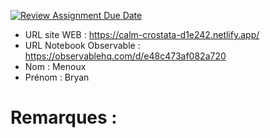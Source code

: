 [![Review Assignment Due Date](https://classroom.github.com/assets/deadline-readme-button-22041afd0340ce965d47ae6ef1cefeee28c7c493a6346c4f15d667ab976d596c.svg)](https://classroom.github.com/a/zNKu7jDa)
- URL site WEB : https://calm-crostata-d1e242.netlify.app/
- URL Notebook Observable : https://observablehq.com/d/e48c473af082a720
- Nom : Menoux
- Prénom : Bryan

# Remarques :
